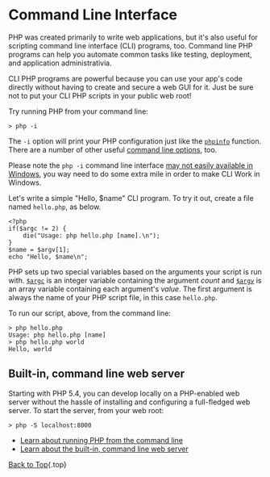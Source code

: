 # Command Line Interface

PHP was created primarily to write web applications, but it's also useful for scripting command line interface (CLI) programs, too. Command line PHP programs can help you automate common tasks like testing, deployment, and application administrativia.

CLI PHP programs are powerful because you can use your app's code directly without having to create and secure a web GUI for it. Just be sure not to put your CLI PHP scripts in your public web root!

Try running PHP from your command line:

    > php -i

The `-i` option will print your PHP configuration just like the [`phpinfo`][0] function. There are a number of other useful [command line options][1], too.

Please note the `php -i` command line interface [may not easily available in Windows][6], you way need to do some extra mile in order to make CLI Work in Windows.

Let's write a simple "Hello, $name" CLI program. To try it out, create a file named `hello.php`, as below.

    <?php
    if($argc != 2) {
        die("Usage: php hello.php [name].\n");
    }
    $name = $argv[1];
    echo "Hello, $name\n";

PHP sets up two special variables based on the arguments your script is run with. [`$argc`][2] is an integer variable containing the argument *count* and [`$argv`][3] is an array variable containing each argument's *value*. The first argument is always the name of your PHP script file, in this case `hello.php`.

To run our script, above, from the command line:

    > php hello.php
    Usage: php hello.php [name]
    > php hello.php world
    Hello, world

## Built-in, command line web server

Starting with PHP 5.4, you can develop locally on a PHP-enabled web server without the hassle of installing and configuring a full-fledged web server. To start the server, from your web root:

    > php -S localhost:8000

 * [Learn about running PHP from the command line][5]
 * [Learn about the built-in, command line web server][4]

[Back to Top](#top){.top}

[0]: http://php.net/manual/en/function.phpinfo.php
[1]: http://www.php.net/manual/en/features.commandline.options.php
[2]: http://php.net/manual/en/reserved.variables.argc.php
[3]: http://php.net/manual/en/reserved.variables.argv.php
[4]: http://www.php.net/manual/en/features.commandline.webserver.php
[5]: http://php.net/manual/en/features.commandline.php
[6]: http://www.php.net/manual/en/features.commandline.introduction.php
